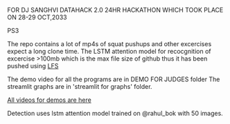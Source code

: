 FOR DJ SANGHVI DATAHACK 2.0 24HR HACKATHON WHICH TOOK PLACE ON 28-29 OCT,2033



PS3

The repo contains a lot of mp4s of squat pushups and other excercises expect a long clone time.
The LSTM attention model for recocgnition of excercise >100mb which is the max file size of github thus it has been pushed using [LFS](https://git-lfs.com/)









The demo video for all the programs are in DEMO FOR JUDGES folder The streamlit graphs are in 'streamlit for graphs' folder.

[All videos for demos are here](https://imgur.com/a/avVEBZv)

Detection uses lstm attention model trained  on @rahul_bok with 50 images.
